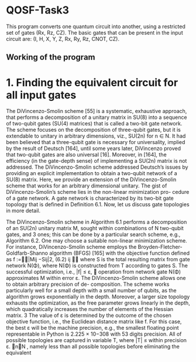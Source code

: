 # QOSF-Task3

This program converts one quantum circuit into another, using a restricted set of gates (Rx, Rz, CZ).
The basic gates that can be present in the input circuit are: (I, H, X, Y, Z, Rx, Ry, Rz, CNOT, CZ).

## Working of the program

# 1. Finding the equivalent circuit for all input gates











The DiVincenzo-Smolin scheme [55] is a systematic, exhaustive approach, that performs a decomposition of a unitary matrix in SU(8) into a sequence of two-qubit gates (SU(4) matrices) that is called a two-bit gate network. The scheme focuses on the decomposition of three-qubit gates, but it is extendable to unitary in arbitrary dimensions, viz., SU(2n) for n ∈ N. It had been believed that a three-qubit gate is necessary for universality, implied by the result of Deutsch [164], until some years later, DiVincenzo proved that two-qubit gates are also universal [16]. Moreover, in [164], the efficiency (in the gate-depth sense) of implementing a SU(2n) matrix is not addressed. The DiVincenzo-Smolin scheme addressed Deutsch’s issues by providing an explicit implementation to obtain a two-qubit network of a SU(8) matrix. Here, we provide an extension of the DiVincenzo-Smolin scheme that works for an arbitrary dimensional unitary.
The gist of DiVincenzo-Smolin’s scheme lies in the non-linear minimization pro- cedure of a gate network. A gate network is characterized by its two-bit gate topology that is defined in Definition 6.1. Now, let us discuss gate topologies in more detail.







The DiVincenzo-Smolin scheme in Algorithm 6.1 performs a decomposition of an SU(2n) unitary matrix M, sought within combinations of N two-qubit gates, and
3
ones; this can be done by a particular search scheme, e.g., Algorithm 6.2. One may choose a suitable non-linear minimization scheme. For instance, DiVincenzo-Smolin scheme employs the Broyden-Fletcher-Goldfarb-Shanno algorithm (BFGS) [165] with the objective function defined as
f :=􏰜􏰜|Mij −Sij|2, (6.2) ij
⃗⃗ where S is the total resulting matrix from gate network N(Φ), where N(Φ) is
constructed from T according to gates S. The successful optimization, i.e., |f| ≤ ε, ⃗
operation from network gate N(Φ) approximates M within error ε.
The DiVincenzo-Smolin scheme allows one to obtain arbitrary precision of de- composition. The scheme works particularly well for a small depth with a small number of qubits, as the algorithm grows exponentially in the depth. Moreover, a larger size topology exhausts the optimization, as the free parameter grows linearly in the depth, which quadratically increases the number of elements of the Hessian matrix.
3 The value of ε is determined by the outcome of the chosen objective function, i.e., the Euclidean distance matrix like f. For this case, the best ε will be the machine precision, e.g., the smallest floating point representable in Python is 2.225 × 10−308 with 53 digits precision.
All of possible topologies are captured in variable T, where |T| ≤
within precision ε.
􏰄n􏰅N , namely less than all possible topologies before eliminating the equivalent






















